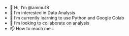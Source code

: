- 👋 Hi, I’m @ammu18
- 👀 I’m interested in Data Analysis
- 🌱 I’m currently learning to use Python and Google Colab
- 💞️ I’m looking to collaborate on analysis
- 📫 How to reach me...

<!---
ammu18/ammu18 is a ✨ special ✨ repository because its `README.md` (this file) appears on your GitHub profile.
You can click the Preview link to take a look at your changes.
--->
